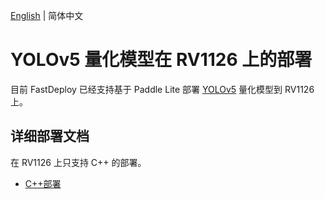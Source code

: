 [English](README.md) | 简体中文
# YOLOv5 量化模型在 RV1126 上的部署
目前 FastDeploy 已经支持基于 Paddle Lite 部署 [YOLOv5](https://github.com/ultralytics/yolov5/releases/tag/v6.1) 量化模型到 RV1126 上。

## 详细部署文档

在 RV1126 上只支持 C++ 的部署。

- [C++部署](cpp)
